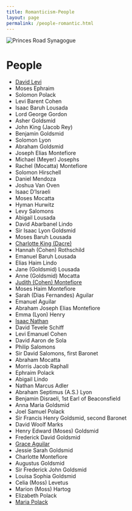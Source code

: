 ```yaml
---
title: Romanticism-People
layout: page
permalink: /people-romantic.html
---
```


<style>

img {
     max-width: 100%;
     height: auto;
}
table {
  border-spacing: 0px;}

th, td {
  padding: 5px 30px 5px 10px;
  border-spacing: 0px;
  font-size: 90%;
  margin: 0px;}

</style>


<div class=img>
<img src="objects/princes-road2.jpg"
     alt="Princes Road Synagogue" style="float: left; margin-right: 10px; padding-bottom:20px;"
      />  
</div>

&nbsp;
&nbsp;
<br>

# People

<!-----

Yay, no errors, warnings, or alerts!

Conversion time: 0.483 seconds.


Using this Markdown file:

1. Paste this output into your source file.
2. See the notes and action items below regarding this conversion run.
3. Check the rendered output (headings, lists, code blocks, tables) for proper
   formatting and use a linkchecker before you publish this page.

Conversion notes:

* Docs to Markdown version 1.0β33
* Tue Mar 01 2022 07:05:39 GMT-0800 (PST)
* Source doc: romantic-people list
----->




* [David Levi](david-levi.html)
* Moses Ephraim
* Solomon Polack
* Levi Barent Cohen
* Isaac Baruh Lousada
* Lord George Gordon
* Asher Goldsmid
* John King (Jacob Rey)
* Benjamin Goldsmid
* Solomon Lyon
* Abraham Goldsmid
* Joseph Elias Montefiore
* Michael (Meyer) Josephs
* Rachel (Mocatta) Montefiore
* Solomon Hirschell
* Daniel Mendoza
* Joshua Van Oven
* Isaac D’Israeli
* Moses Mocatta
* Hyman Hurwitz
* Levy Salomons
* Abigail Lousada
* David Abarbanel Lindo
* Sir Isaac Lyon Goldsmid
* Moses Baruh Lousada
* [Charlotte King (Dacre)](/charlotte-dacre.html)
* Hannah (Cohen) Rothschild
* Emanuel Baruh Lousada
* Elias Haim Lindo
* Jane (Goldsmid) Lousada
* Anne (Goldsmid) Mocatta
* [Judith (Cohen) Montefiore](/judith-montefiore.html)
* Moses Haim Montefiore
* Sarah (Dias Fernandes) Aguilar
* Emanuel Aguilar
* Abraham Joseph Elias Montefiore
* Emma (Lyon) Henry
* [Isaac Nathan](/isaac-nathan.html)
* David Tevele Schiff
* Levi Emanuel Cohen
* David Aaron de Sola
* Philip Salomons
* Sir David Salomons, first Baronet
* Abraham Mocatta
* Morris Jacob Raphall
* Ephraim Polack
* Abigail Lindo
* Nathan Marcus Adler
* Abraham Septimus (A.S.) Lyon
* Benjamin Disraeli, 1st Earl of Beaconsfield
* Anna Maria Goldsmid
* Joel Samuel Polack
* Sir Francis Henry Goldsmid, second Baronet
* David Woolf Marks
* Henry Edward (Moses) Goldsmid
* Frederick David Goldsmid 
* [Grace Aguilar](/grace-aguilar.html)
* Jessie Sarah Goldsmid
* Charlotte Montefiore
* Augustus Goldsmid
* Sir Frederick John Goldsmid
* Louisa Sophia Goldsmid
* Celia (Moss) Levetus 
* Marion (Moss) Hartog
* Elizabeth Polack
* [Maria Polack](/maria-polack.html)

&nbsp;